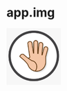 # app.img
<img src="https://github.com/telman0203/app.img/blob/main/paperimg.png" width=25% height=25%>
